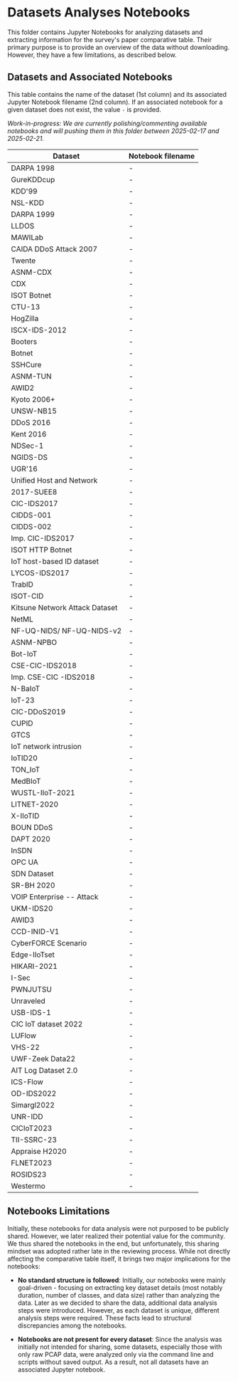 # Datasets Analyses Notebooks

This folder contains Jupyter Notebooks for analyzing datasets and extracting information for the survey's paper comparative table. Their primary purpose is to provide an overview of the data without downloading. However, they have a few limitations, as described below.

## Datasets and Associated Notebooks

This table contains the name of the dataset (1st column) and its associated Jupyter Notebook filename (2nd column). If an associated notebook for a given dataset does not exist, the value `-` is provided.

_Work-in-progress: We are currently polishing/commenting available notebooks and will pushing them in this folder between 2025-02-17 and 2025-02-21._

| **Dataset**                    | **Notebook filename**            |
| ------------------------------ | -------------------------------- |
| DARPA 1998                     | - |
| GureKDDcup                     | - |
| KDD'99                         | - |
| NSL-KDD                        | - |
| DARPA 1999                     | - |
| LLDOS                          | - |
| MAWILab                        | - |
| CAIDA DDoS Attack 2007         | - |
| Twente                         | - |
| ASNM-CDX                       | - |
| CDX                            | - |
| ISOT Botnet                    | - |
| CTU-13                         | - |
| HogZilla                       | - |
| ISCX-IDS-2012                  | - |
| Booters                        | - |
| Botnet                         | - |
| SSHCure                        | - |
| ASNM-TUN                       | - |
| AWID2                          | - |
| Kyoto 2006+                    | - |
| UNSW-NB15                      | - |
| DDoS 2016                      | - |
| Kent 2016                      | - |
| NDSec-1                        | - |
| NGIDS-DS                       | - |
| UGR'16                         | - |
| Unified Host and Network       | - |
| 2017-SUEE8                     | - |
| CIC-IDS2017                    | - |
| CIDDS-001                      | - |
| CIDDS-002                      | - |
| Imp. CIC-IDS2017               | - |
| ISOT HTTP Botnet               | - |
| IoT host-based ID dataset      | - |
| LYCOS-IDS2017                  | - |
| TrabID                         | - |
| ISOT-CID                       | - |
| Kitsune Network Attack Dataset | - |
| NetML                          | - |
| NF-UQ-NIDS/ NF-UQ-NIDS-v2      | - |
| ASNM-NPBO                      | - |
| Bot-IoT                        | - |
| CSE-CIC-IDS2018                | - |
| Imp. CSE-CIC -IDS2018          | - |
| N-BaIoT                        | - |
| IoT-23                         | - |
| CIC-DDoS2019                   | - |
| CUPID                          | - |
| GTCS                           | - |
| IoT network intrusion          | - |
| IoTID20                        | - |
| TON_IoT                        | - |
| MedBIoT                        | - |
| WUSTL-IIoT-2021                | - |
| LITNET-2020                    | - |
| X-IIoTID                       | - |
| BOUN DDoS                      | - |
| DAPT 2020                      | - |
| InSDN                          | - |
| OPC UA                         | - |
| SDN Dataset                    | - |
| SR-BH 2020                     | - |
| VOIP Enterprise -- Attack      | - |
| UKM-IDS20                      | - |
| AWID3                          | - |
| CCD-INID-V1                    | - |
| CyberFORCE Scenario            | - |
| Edge-IIoTset                   | - |
| HIKARI-2021                    | - |
| I-Sec                          | - |
| PWNJUTSU                       | - |
| Unraveled                      | - |
| USB-IDS-1                      | - |
| CIC IoT dataset 2022           | - |
| LUFlow                         | - |
| VHS-22                         | - |
| UWF-Zeek Data22                | - |
| AIT Log Dataset 2.0            | - |
| ICS-Flow                       | - |
| OD-IDS2022                     | - |
| Simargl2022                    | - |
| UNR-IDD                        | - |
| CICIoT2023                     | - |
| TII-SSRC-23                    | - |
| Appraise H2020                 | - |
| FLNET2023                      | - |
| ROSIDS23                       | - |
| Westermo                       | - |

## Notebooks Limitations

Initially, these notebooks for data analysis were not purposed to be publicly shared. However, we later realized their potential value for the community. We thus shared the notebooks in the end, but unfortunately, this sharing mindset was adopted rather late in the reviewing process. While not directly affecting the comparative table itself, it brings two major implications for the notebooks:

* **No standard structure is followed**: Initially, our notebooks were mainly goal-driven - focusing on extracting key dataset details (most notably duration, number of classes, and data size) rather than analyzing the data. Later as we decided to share the data, additional data analysis steps were introduced. However, as each dataset is unique, different analysis steps were required. These facts lead to structural discrepancies among the notebooks.

* **Notebooks are not present for every dataset**: Since the analysis was initially not intended for sharing, some datasets, especially those with only raw PCAP data, were analyzed only via the command line and scripts without saved output. As a result, not all datasets have an associated Jupyter notebook.
